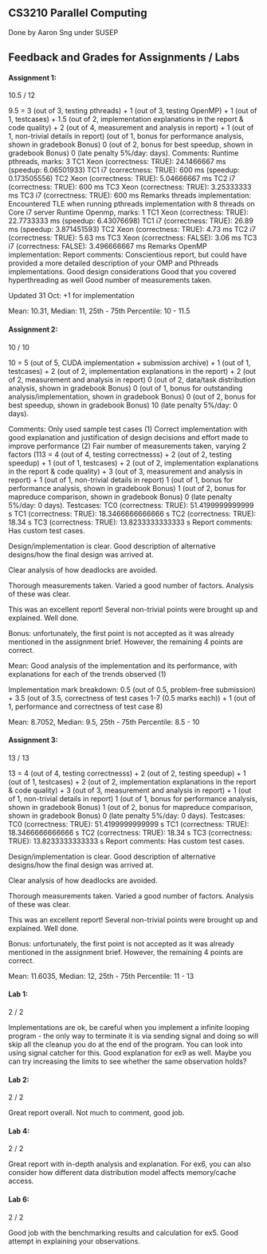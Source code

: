## CS3210 Parallel Computing

Done by Aaron Sng under SUSEP

## Feedback and Grades for Assignments / Labs
#### Assignment 1:
10.5 / 12

9.5 = 3 (out of 3, testing pthreads) + 1 (out of 3, testing OpenMP) + 1 (out of 1, testcases) + 1.5 (out of 2, implementation explanations in the report & code quality) + 2 (out of 4, measurement and analysis in report) + 1 (out of 1, non-trivial details in report)
(out of 1, bonus for performance analysis, shown in gradebook Bonus)
0 (out of 2, bonus for best speedup, shown in gradebook Bonus)
0 (late penalty 5%/day: days). Comments:
Runtime pthreads, marks: 3
TC1 Xeon (correctness: TRUE): 24.1466667 ms (speedup: 6.06501933)
TC1 i7 (correctness: TRUE): 600 ms (speedup: 0.173505556)
TC2 Xeon (correctness: TRUE): 5.04666667 ms
TC2 i7 (correctness: TRUE): 600 ms
TC3 Xeon (correctness: TRUE): 3.25333333 ms
TC3 i7 (correctness: TRUE): 600 ms
Remarks threads implementation: Encountered TLE when running pthreads implementation with 8 threads on Core i7 server
Runtime Openmp, marks: 1
TC1 Xeon (correctness: TRUE): 22.7733333 ms (speedup: 6.43076698)
TC1 i7 (correctness: TRUE): 26.89 ms (speedup: 3.871451593)
TC2 Xeon (correctness: TRUE): 4.73 ms
TC2 i7 (correctness: TRUE): 5.63 ms
TC3 Xeon (correctness: FALSE): 3.06 ms
TC3 i7 (correctness: FALSE): 3.496666667 ms
Remarks OpenMP implementation:
Report comments:
Conscientious report, but could have provided a more detailed description of your OMP and Pthreads implementations.
Good design considerations
Good that you covered hyperthreading as well
Good number of measurements taken.

Updated 31 Oct:
+1 for implementation

Mean: 10.31, Median: 11, 25th - 75th Percentile: 10 - 11.5

#### Assignment 2:
10 / 10

10 = 5 (out of 5, CUDA implementation + submission archive) + 1 (out of 1, testcases) + 2 (out of 2, implementation explanations in the report) + 2 (out of 2, measurement and analysis in report)
0 (out of 2, data/task distribution analysis, shown in gradebook Bonus) 
0 (out of 1, bonus for outstanding analysis/implementation, shown in gradebook Bonus)
0 (out of 2, bonus for best speedup, shown in gradebook Bonus)
10 (late penalty 5%/day: 0 days). 

Comments: 
Only used sample test cases (1)
Correct implementation with good explanation and justification of design decisions and effort made to improve performance (2)
Fair number of measurements taken, varying 2 factors (113 = 4 (out of 4, testing correctnesss) + 2 (out of 2, testing speedup) + 1 (out of 1, testcases) + 2 (out of 2, implementation explanations in the report & code quality) + 3 (out of 3, measurement and analysis in report) + 1 (out of 1, non-trivial details in report) 
1 (out of 1, bonus for performance analysis, shown in gradebook Bonus)
1 (out of 2, bonus for mapreduce comparison, shown in gradebook Bonus)
0 (late penalty 5%/day: 0 days). 
Testcases:
TC0 (correctness: TRUE): 51.4199999999999 s
TC1 (correctness: TRUE): 18.3466666666666 s
TC2 (correctness: TRUE): 18.34 s
TC3 (correctness: TRUE): 13.8233333333333 s
Report comments: 
Has custom test cases.

Design/implementation is clear. Good description of alternative designs/how the final design was arrived at.

Clear analysis of how deadlocks are avoided. 

Thorough measurements taken. Varied a good number of factors. Analysis of these was clear.

This was an excellent report! Several non-trivial points were brought up and explained. Well done.

Bonus: unfortunately, the first point is not accepted as it was already mentioned in the assignment brief. However, the remaining 4 points are correct.

Mean: 
Good analysis of the implementation and its performance, with explanations for each of the trends observed (1)

Implementation mark breakdown:
0.5 (out of 0.5, problem-free submission) + 3.5 (out of 3.5, correctness of test cases 1-7 (0.5 marks each)) + 1 (out of 1, performance and correctness of test case 8)

Mean: 8.7052, Median: 9.5, 25th - 75th Percentile: 8.5 - 10

#### Assignment 3:
13 / 13

13 = 4 (out of 4, testing correctnesss) + 2 (out of 2, testing speedup) + 1 (out of 1, testcases) + 2 (out of 2, implementation explanations in the report & code quality) + 3 (out of 3, measurement and analysis in report) + 1 (out of 1, non-trivial details in report) 
1 (out of 1, bonus for performance analysis, shown in gradebook Bonus)
1 (out of 2, bonus for mapreduce comparison, shown in gradebook Bonus)
0 (late penalty 5%/day: 0 days). 
Testcases:
TC0 (correctness: TRUE): 51.4199999999999 s
TC1 (correctness: TRUE): 18.3466666666666 s
TC2 (correctness: TRUE): 18.34 s
TC3 (correctness: TRUE): 13.8233333333333 s
Report comments: 
Has custom test cases.

Design/implementation is clear. Good description of alternative designs/how the final design was arrived at.

Clear analysis of how deadlocks are avoided. 

Thorough measurements taken. Varied a good number of factors. Analysis of these was clear.

This was an excellent report! Several non-trivial points were brought up and explained. Well done.

Bonus: unfortunately, the first point is not accepted as it was already mentioned in the assignment brief. However, the remaining 4 points are correct.

Mean: 11.6035, Median: 12, 25th - 75th Percentile: 11 - 13

#### Lab 1:
2 / 2

Implementations are ok, be careful when you implement a infinite looping program - the only way to terminate it is via sending signal and doing so will skip all the cleanup you do at the end of the program. You can look into using signal catcher for this.
Good explanation for ex9 as well. Maybe you can try increasing the limits to see whether the same observation holds?

#### Lab 2:
2 / 2

Great report overall. Not much to comment, good job.

#### Lab 4:
2 / 2

Great report with in-depth analysis and explanation. For ex6, you can also consider how different data distribution model affects memory/cache access.

#### Lab 6:
2 / 2

Good job with the benchmarking results and calculation for ex5. Good attempt in explaining your observations.
